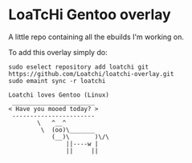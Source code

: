 # LoaTcHi Gentoo overlay

A little repo containing all the ebuilds I'm working on.

To add this overlay simply do:
```
sudo eselect repository add loatchi git https://github.com/Loatchi/loatchi-overlay.git
sudo emaint sync -r loatchi
```
```
Loatchi loves Gentoo (Linux)
 _______________________
< Have you mooed today? >
 -----------------------
        \   ^__^
         \  (oo)\_______
            (__)\       )\/\
                ||----w |
                ||     ||
```
